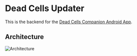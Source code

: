 # Dead Cells Updater

This is the backend for the [Dead Cells Companion Android App](https://github.com/vanhine/DeadCellsCompanion).

## Architecture

![Architecture](https://docs.google.com/drawings/d/e/2PACX-1vQUOLIZp7uC4mvr-Ork04KCztBp1s2GatEy2K_Wr0zKKWWqMYCn-9d7gQeCVQN8ikti7XUepwokfMMc/pub?w=1440&h=1080)